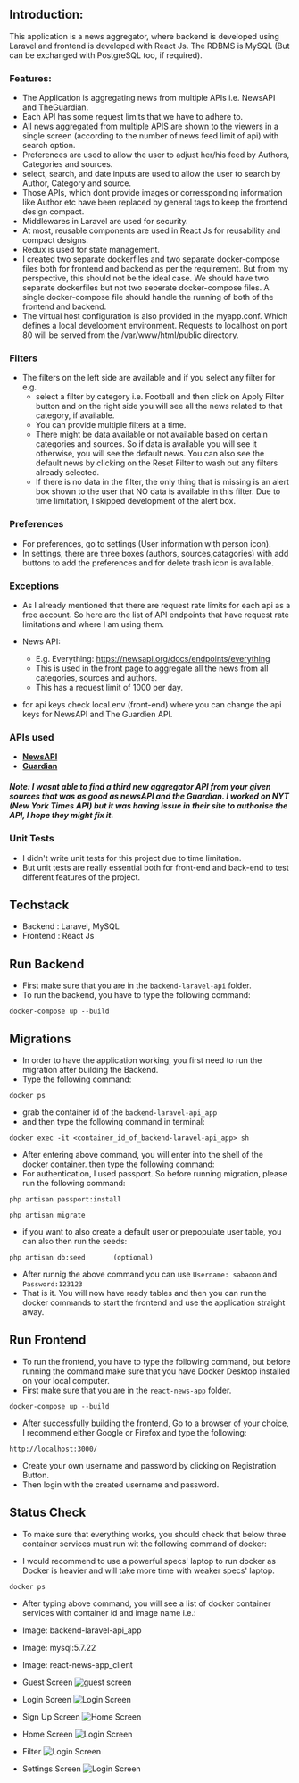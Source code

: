 ## Introduction:

This application is a news aggregator, where backend is developed using Laravel and frontend is developed with React Js. 
The RDBMS is MySQL (But can be exchanged with PostgreSQL too, if required). 

### Features:

- The Application is aggregating news from multiple APIs i.e. NewsAPI and TheGuardian. 
- Each API has some request limits that we have to adhere to.
- All news aggregated from multiple APIS are shown to the viewers in a single screen (according to the number of news feed limit of api) with search option.
- Preferences are used to allow the user to adjust her/his feed by Authors, Categories and sources.
- select, search, and date inputs are used to allow the user to search by Author, Category and source.
- Those APIs, which dont provide images or corressponding information like Author etc have been replaced by general tags to keep the frontend design compact.
- Middlewares in Laravel are used for security.
- At most, reusable components are used in React Js for reusability and compact designs. 
- Redux is used for state management.
- I created two separate dockerfiles and two separate docker-compose files both for frontend and backend as per the requirement. But from my perspective, this should not be the ideal case. We should have two separate dockerfiles but not two seperate docker-compose files. A single docker-compose file should handle the running of both of the frontend and backend. 
- The virtual host configuration is also provided in the myapp.conf. Which defines a local development environment. Requests to localhost on port 80 will be served from the /var/www/html/public directory.

### Filters 
- The filters on the left side are available and if you select any filter for e.g. 
  - select a filter by category i.e. Football and then click on Apply Filter button and on the right side you will see all the news related to that category, if available. 
  - You can provide multiple filters at a time. 
  - There might be data available or not available based on certain categories and sources. So if data is available you will see it otherwise, you will see the default news. You can also see the default news by clicking on the Reset Filter to wash out any filters already selected. 
  - If there is no data in the filter, the only thing that is missing is an alert box shown to the user that NO data is available in this filter. Due to time limitation, I skipped development of the alert box.


### Preferences
- For preferences, go to settings (User information with person icon).
- In settings, there are three boxes (authors, sources,catagories) with add buttons to add the preferences and for delete trash icon is available.

### Exceptions
- As I already mentioned that there are request rate limits for each api as a free account. So here are the list of API endpoints that have request rate limitations and where I am using them.

- News API: 
  - E.g. Everything: https://newsapi.org/docs/endpoints/everything
  - This is used in the front page to aggregate all the news from all categories, sources and authors. 
  - This has a request limit of 1000 per day.
- for api keys check local.env (front-end) where you can change the api keys for NewsAPI and The Guardien API.

### APIs used

- **[NewsAPI](https://newsapi.org/)**
- **[Guardian](https://open-platform.theguardian.com/documentation/)**

##### Note: I wasnt able to find a third new aggregator API from your given sources that was as good as newsAPI and the Guardian. I worked on NYT (New York Times API) but it was having issue in their site to authorise the API, I hope they might fix it.

### Unit Tests
- I didn't write unit tests for this project due to time limitation. 
- But unit tests are really essential both for front-end and back-end to test different features of the project. 

## Techstack
- Backend : Laravel, MySQL
- Frontend : React Js

## Run Backend
- First make sure that you are in the ```backend-laravel-api``` folder.
- To run the backend, you have to type the following command:
```
docker-compose up --build
```

## Migrations
- In order to have the application working, you first need to run the migration after building the Backend. 
- Type the following command:
```
docker ps
```
- grab the container id of the ```backend-laravel-api_app```
- and then type the following command in terminal:
```
docker exec -it <container_id_of_backend-laravel-api_app> sh
```
- After entering above command, you will enter into the shell of the docker container. then type the following command:
- For authentication, I used passport. So before running migration, please run the following command:
```
php artisan passport:install
```
```
php artisan migrate
```
- if you want to also create a default user or prepopulate user table, you can also then run the seeds:
```
php artisan db:seed       (optional)
```
- After runnig the above command you can use ``Username: sabaoon`` and ``Password:123123``
- That is it. You will now have ready tables and then you can run the docker commands to start the frontend and use the application straight away. 



## Run Frontend

- To run the frontend, you have to type the following command, but before running the command make sure that you have Docker Desktop installed on your local computer. 
- First make sure that you are in the ```react-news-app``` folder.
```
docker-compose up --build
```
- After successfully building the frontend, Go to a browser of your choice, I recommend either Google or Firefox and type the following:
```
http://localhost:3000/
```
- Create your own username and password by clicking on Registration Button. 
- Then login with the created username and password. 

## Status Check
- To make sure that everything works, you should check that below three container services must run wit the following command of docker:

- I would recommend to use a powerful specs' laptop to run docker as Docker is heavier and will take more time with weaker specs' laptop.
```
docker ps
```
- After typing above command, you will see a list of docker container services with container id and image name i.e.:
- Image: backend-laravel-api_app
- Image: mysql:5.7.22
- Image: react-news-app_client

  
- Guest Screen
![guest screen](https://github.com/sabaoonbedar/react-news-app/assets/65660680/5c8d98cb-e116-4d67-bcb5-8bf2c3b79a88)
- Login Screen
![Login Screen](https://github.com/sabaoonbedar/react-news-app/assets/65660680/ca42bb8b-48de-4119-a8c3-dbf6de9b534c)
- Sign Up Screen
![Home Screen](https://github.com/sabaoonbedar/react-news-app/assets/65660680/0705ca93-7b98-4695-b64d-4bff5376844f)
- Home Screen
![Login Screen](https://github.com/sabaoonbedar/react-news-app/assets/65660680/2e3e1c5f-6039-44e1-b985-3b7681cb783d)
- Filter
![Login Screen](https://github.com/sabaoonbedar/react-news-app/assets/65660680/2fce8df7-c7f0-4ee9-a8b2-0612da02e7c2)
- Settings Screen
![Login Screen](https://github.com/sabaoonbedar/react-news-app/assets/65660680/7a9fc3a3-2e9d-4c75-bf29-78da1ef23084)


